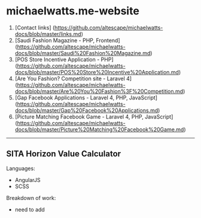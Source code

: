 michaelwatts.me-website
=======================

1. [Contact links] (https://github.com/altescape/michaelwatts-docs/blob/master/links.md)
2. [Saudi Fashion Magazine - PHP, Frontend] (https://github.com/altescape/michaelwatts-docs/blob/master/Saudi%20Fashion%20Magazine.md)
3. [POS Store Incentive Application - PHP] (https://github.com/altescape/michaelwatts-docs/blob/master/POS%20Store%20Incentive%20Application.md)
4. [Are You Fashion? Competition site - Laravel 4] (https://github.com/altescape/michaelwatts-docs/blob/master/Are%20You%20Fashion%3F%20Competition.md)
5. [Gap Facebook Applications - Laravel 4, PHP, JavaScript] (https://github.com/altescape/michaelwatts-docs/blob/master/Gap%20Facebook%20Applications.md)
6. [Picture Matching Facebook Game - Laravel 4, PHP, JavaScript] (https://github.com/altescape/michaelwatts-docs/blob/master/Picture%20Matching%20Facebook%20Game.md)

---

## SITA Horizon Value Calculator

Languages:
- AngularJS
- SCSS

Breakdown of work:
- need to add
